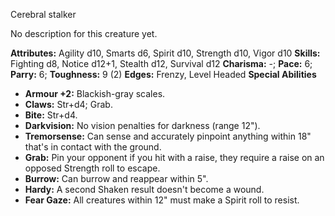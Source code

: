 Cerebral stalker

No description for this creature yet.

**Attributes:** Agility d10, Smarts d6, Spirit d10, Strength d10, Vigor
d10
**Skills:** Fighting d8, Notice d12+1, Stealth d12, Survival d12
**Charisma:** -; **Pace:** 6; **Parry:** 6; **Toughness:** 9 (2)
**Edges:** Frenzy, Level Headed
**Special Abilities**
- **Armour +2:** Blackish-gray scales.
- **Claws:** Str+d4; Grab.
- **Bite:** Str+d4.
- **Darkvision:** No vision penalties for darkness (range 12").
- **Tremorsense:** Can sense and accurately pinpoint anything within
18" that's in contact with the ground.
- **Grab:** Pin your opponent if you hit with a raise, they require a
raise on an opposed Strength roll to escape.
- **Burrow:** Can burrow and reappear within 5".
- **Hardy:** A second Shaken result doesn't become a wound.
- **Fear Gaze:** All creatures within 12" must make a Spirit roll to
resist.

